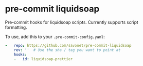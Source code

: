 pre-commit liquidsoap
=====================

Pre-commit hooks for liquidsoap scripts. Currently supports script formatting.

To use, add this to your `.pre-commit-config.yaml`:

```yaml
-   repo: https://github.com/savonet/pre-commit-liquidsoap
    rev: ''  # Use the sha / tag you want to point at
    hooks:
    -   id: liquidsoap-prettier
```
